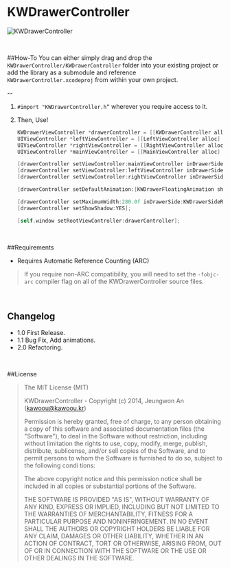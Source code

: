 KWDrawerController
==================

![KWDrawerController](https://dl.dropboxusercontent.com/u/65611701/KWDrawerViewController.gif)

<br />

##How-To
You can either simply drag and drop the `KWDrawerController/KWDrawerController` folder into your existing project or add the library as a submodule and reference `KWDrawerController.xcodeproj` from within your own project.

--
1. `#import "KWDrawerController.h”` wherever you require access to it.

2. Then, Use!
    ``` objective-c
    KWDrawerViewController *drawerController = [[KWDrawerController alloc] init];
    UIViewController *leftViewController = [[LeftViewController alloc] init];
    UIViewController *rightViewController = [[RightViewController alloc] init];
    UIViewController *mainViewController = [[MainViewController alloc] init];

    [drawerController setViewController:mainViewController inDrawerSide:KWDrawerSideNone];
    [drawerController setViewController:leftViewController inDrawerSide:KWDrawerSideLeft];
    [drawerController setViewController:rightViewController inDrawerSide:KWDrawerSideRight];

    [drawerController setDefaultAnimation:[KWDrawerFloatingAnimation sharedInstance] inDrawer:KWDrawerSideLeft];
    
    [drawerController setMaximumWidth:280.0f inDrawerSide:KWDrawerSideRight animated:NO];
    [drawerController setShowShadow:YES];

    [self.window setRootViewController:drawerController];
    ```

<br />

##Requirements
- Requires Automatic Reference Counting (ARC)

> If you require non-ARC compatibility, you will need to set the `-fobjc-arc` compiler flag on all of the KWDrawerController source files.

<br />

## Changelog

+ 1.0 First Release.
+ 1.1 Bug Fix, Add animations.
+ 2.0 Refactoring.

<br />

##License

> The MIT License (MIT)
>
>  KWDrawerController - Copyright (c) 2014, Jeungwon An (kawoou@kawoou.kr)
>
>  Permission is hereby granted, free of charge, to any person obtaining a copy of this software and associated documentation files (the "Software"), to deal in the Software without restriction, including without limitation the rights to use, copy, modify, merge, publish, distribute, sublicense, and/or sell copies of the Software, and to permit persons to whom the Software is furnished to do so, subject to the following condi tions:
>
>  The above copyright notice and this permission notice shall be included in all copies or substantial portions of the Software.
>
>  THE SOFTWARE IS PROVIDED "AS IS", WITHOUT WARRANTY OF ANY KIND, EXPRESS OR IMPLIED, INCLUDING BUT NOT LIMITED TO THE WARRANTIES OF MERCHANTABILITY, FITNESS FOR A PARTICULAR PURPOSE AND NONINFRINGEMENT. IN NO EVENT SHALL THE AUTHORS OR COPYRIGHT HOLDERS BE LIABLE FOR ANY CLAIM, DAMAGES OR OTHER LIABILITY, WHETHER IN AN ACTION OF CONTRACT, TORT OR OTHERWISE, ARISING FROM, OUT OF OR IN CONNECTION WITH THE SOFTWARE OR THE USE OR OTHER DEALINGS IN THE SOFTWARE.
